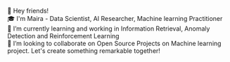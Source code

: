 
<!--
**mairaata/mairaata** is a ✨ _special_ ✨ repository because its `README.md` (this file) appears on your GitHub profile.

Here are some ideas to get you started:

- 🔭 I’m currently working on ...
- 🌱 I’m currently learning ...
- 👯 I’m looking to collaborate on ...
- 🤔 I’m looking for help with ...
- 💬 Ask me about ...
- 📫 How to reach me: ...
- 😄 Pronouns: ...
- ⚡ Fun fact: ...
-->

👋 Hey friends!<br>🎓 I'm Maira - Data Scientist, AI Researcher, Machine learning Practitioner<br>
🌱 I’m currently learning and working in Information Retrieval, Anomaly Detection and Reinforcement Learning<br>
 👯 I’m looking to collaborate on Open Source Projects on Machine learning project. Let's create something remarkable together!

